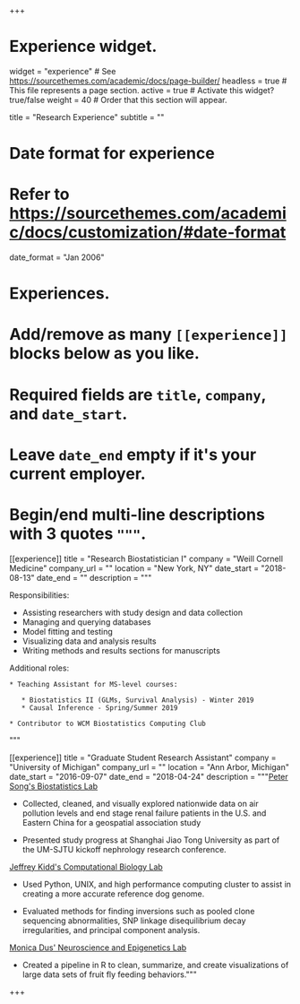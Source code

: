 +++
# Experience widget.
widget = "experience"  # See https://sourcethemes.com/academic/docs/page-builder/
headless = true  # This file represents a page section.
active = true  # Activate this widget? true/false
weight = 40  # Order that this section will appear.

title = "Research Experience"
subtitle = ""

# Date format for experience
#   Refer to https://sourcethemes.com/academic/docs/customization/#date-format
date_format = "Jan 2006"

# Experiences.
#   Add/remove as many `[[experience]]` blocks below as you like.
#   Required fields are `title`, `company`, and `date_start`.
#   Leave `date_end` empty if it's your current employer.
#   Begin/end multi-line descriptions with 3 quotes `"""`.
[[experience]]
  title = "Research Biostatistician I"
  company = "Weill Cornell Medicine"
  company_url = ""
  location = "New York, NY"
  date_start = "2018-08-13"
  date_end = ""
  description = """
  
  Responsibilities:
  
  * Assisting researchers with study design and data collection
  * Managing and querying databases
  * Model fitting and testing
  * Visualizing data and analysis results
  * Writing methods and results sections for manuscripts
  
  Additional roles:
  
    * Teaching Assistant for MS-level courses:
    
       * Biostatistics II (GLMs, Survival Analysis) - Winter 2019
       * Causal Inference - Spring/Summer 2019
       
    * Contributor to WCM Biostatistics Computing Club
  
  """

[[experience]]
  title = "Graduate Student Research Assistant"
  company = "University of Michigan"
  company_url = ""
  location = "Ann Arbor, Michigan"
  date_start = "2016-09-07"
  date_end = "2018-04-24"
  description = """[Peter Song's Biostatistics Lab](http://www.umich.edu/~songlab/)
  
  * Collected, cleaned, and visually explored nationwide data on air pollution levels and end stage renal failure patients in the U.S. and Eastern China for a geospatial association study

  * Presented study progress at Shanghai Jiao Tong University as part of the UM-SJTU kickoff nephrology research conference.

  
  [Jeffrey Kidd's Computational Biology Lab](http://genome.med.umich.edu/kidd-lab/)
  
  * Used Python, UNIX, and high performance computing cluster to assist in creating a more accurate reference dog genome.
  
  * Evaluated methods for finding inversions such as pooled clone sequencing abnormalities, SNP linkage disequilibrium decay irregularities, and principal component analysis.  
  
  [Monica Dus' Neuroscience and Epigenetics Lab](https://sites.lsa.umich.edu/dus-lab/)
  
  * Created a pipeline in R to clean, summarize, and create visualizations of large data sets of fruit fly feeding behaviors."""

+++
